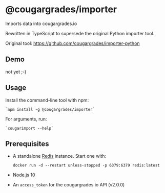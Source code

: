 # @cougargrades/importer
Imports data into cougargrades.io

Rewritten in TypeScript to supersede the original Python importer tool.

Original tool: https://github.com/cougargrades/importer-python

## Demo

not yet ;-)

## Usage

Install the command-line tool with npm:

    `npm install -g @cougargrades/importer`

For arguments, run:

    `cougarimport --help`

## Prerequisites
- A standalone [Redis](https://redis.io/) instance. Start one with:
    
    `docker run -d --restart unless-stopped -p 6379:6379 redis:latest `

- Node.js 10
- An `access_token` for the cougargrades.io API (v2.0.0)
